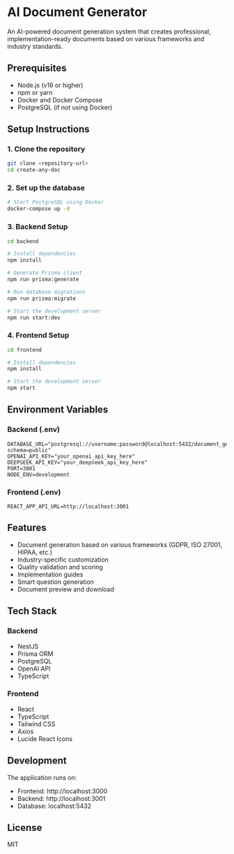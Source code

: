 # AI Document Generator

An AI-powered document generation system that creates professional, implementation-ready documents based on various frameworks and industry standards.

## Prerequisites

- Node.js (v16 or higher)
- npm or yarn
- Docker and Docker Compose
- PostgreSQL (if not using Docker)

## Setup Instructions

### 1. Clone the repository
```bash
git clone <repository-url>
cd create-any-doc
```

### 2. Set up the database
```bash
# Start PostgreSQL using Docker
docker-compose up -d
```

### 3. Backend Setup
```bash
cd backend

# Install dependencies
npm install

# Generate Prisma client
npm run prisma:generate

# Run database migrations
npm run prisma:migrate

# Start the development server
npm run start:dev
```

### 4. Frontend Setup
```bash
cd frontend

# Install dependencies
npm install

# Start the development server
npm start
```

## Environment Variables

### Backend (.env)
```
DATABASE_URL="postgresql://username:password@localhost:5432/document_generator?schema=public"
OPENAI_API_KEY="your_openai_api_key_here"
DEEPSEEK_API_KEY="your_deepseek_api_key_here"
PORT=3001
NODE_ENV=development
```

### Frontend (.env)
```
REACT_APP_API_URL=http://localhost:3001
```

## Features

- Document generation based on various frameworks (GDPR, ISO 27001, HIPAA, etc.)
- Industry-specific customization
- Quality validation and scoring
- Implementation guides
- Smart question generation
- Document preview and download

## Tech Stack

### Backend
- NestJS
- Prisma ORM
- PostgreSQL
- OpenAI API
- TypeScript

### Frontend
- React
- TypeScript
- Tailwind CSS
- Axios
- Lucide React Icons

## Development

The application runs on:
- Frontend: http://localhost:3000
- Backend: http://localhost:3001
- Database: localhost:5432

## License

MIT
